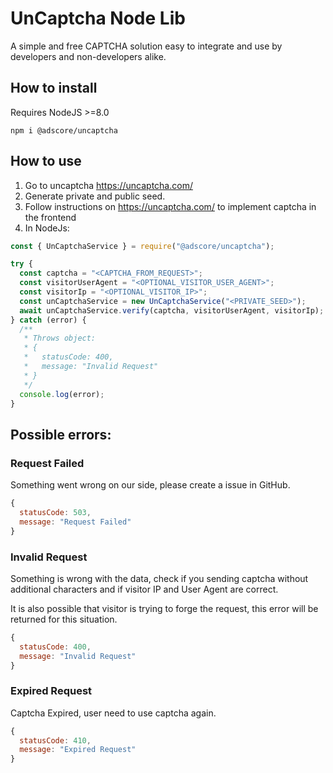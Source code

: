 # UnCaptcha Node Lib

A simple and free CAPTCHA solution easy to integrate and use by developers and non-developers alike.

## How to install

Requires NodeJS >=8.0

`npm i @adscore/uncaptcha`

## How to use

1. Go to uncaptcha https://uncaptcha.com/
2. Generate private and public seed.
3. Follow instructions on https://uncaptcha.com/ to implement captcha in the frontend
4. In NodeJs:

```js
const { UnCaptchaService } = require("@adscore/uncaptcha");

try {
  const captcha = "<CAPTCHA_FROM_REQUEST>";
  const visitorUserAgent = "<OPTIONAL_VISITOR_USER_AGENT>";
  const visitorIp = "<OPTIONAL_VISITOR_IP>";
  const unCaptchaService = new UnCaptchaService("<PRIVATE_SEED>");
  await unCaptchaService.verify(captcha, visitorUserAgent, visitorIp);
} catch (error) {
  /**
   * Throws object:
   * {
   *   statusCode: 400,
   *   message: "Invalid Request"
   * }
   */
  console.log(error);
}
```

## Possible errors:

### Request Failed

Something went wrong on our side, please create a issue in GitHub.

```js
{
  statusCode: 503,
  message: "Request Failed"
}
```

### Invalid Request

Something is wrong with the data, check if you sending captcha without
additional characters and if visitor IP and User Agent are correct.

It is also possible that visitor is trying to forge the request, this error will
be returned for this situation.

```js
{
  statusCode: 400,
  message: "Invalid Request"
}
```

### Expired Request

Captcha Expired, user need to use captcha again.

```js
{
  statusCode: 410,
  message: "Expired Request"
}
```
